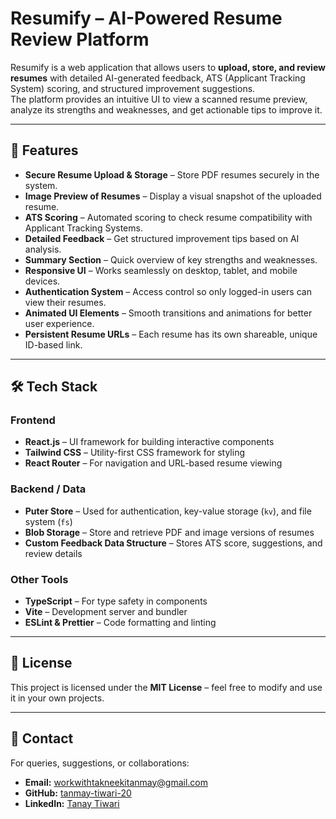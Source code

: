 # Resumify – AI-Powered Resume Review Platform

Resumify is a web application that allows users to **upload, store, and review resumes** with detailed AI-generated feedback, ATS (Applicant Tracking System) scoring, and structured improvement suggestions.  
The platform provides an intuitive UI to view a scanned resume preview, analyze its strengths and weaknesses, and get actionable tips to improve it.

---

## 🚀 Features

- **Secure Resume Upload & Storage** – Store PDF resumes securely in the system.
- **Image Preview of Resumes** – Display a visual snapshot of the uploaded resume.
- **ATS Scoring** – Automated scoring to check resume compatibility with Applicant Tracking Systems.
- **Detailed Feedback** – Get structured improvement tips based on AI analysis.
- **Summary Section** – Quick overview of key strengths and weaknesses.
- **Responsive UI** – Works seamlessly on desktop, tablet, and mobile devices.
- **Authentication System** – Access control so only logged-in users can view their resumes.
- **Animated UI Elements** – Smooth transitions and animations for better user experience.
- **Persistent Resume URLs** – Each resume has its own shareable, unique ID-based link.

---

## 🛠 Tech Stack

### **Frontend**
- **React.js** – UI framework for building interactive components
- **Tailwind CSS** – Utility-first CSS framework for styling
- **React Router** – For navigation and URL-based resume viewing

### **Backend / Data**
- **Puter Store** – Used for authentication, key-value storage (`kv`), and file system (`fs`)
- **Blob Storage** – Store and retrieve PDF and image versions of resumes
- **Custom Feedback Data Structure** – Stores ATS score, suggestions, and review details

### **Other Tools**
- **TypeScript** – For type safety in components
- **Vite** – Development server and bundler
- **ESLint & Prettier** – Code formatting and linting

---

## 📜 License

This project is licensed under the **MIT License** – feel free to modify and use it in your own projects.

---

## 📧 Contact

For queries, suggestions, or collaborations:

- **Email:** workwithtakneekitanmay@gmail.com
- **GitHub:** [tanmay-tiwari-20](https://github.com/tanmay-tiwari-20/)
- **LinkedIn:** [Tanay Tiwari](https://linkedin.com/in/tanmay-tiwari20/)